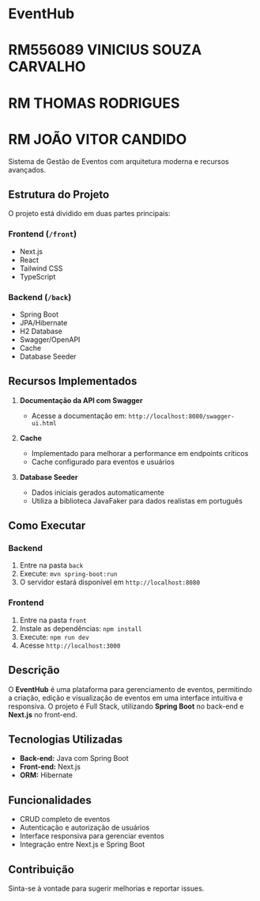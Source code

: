 # EventHub

# RM556089 VINICIUS SOUZA CARVALHO
# RM THOMAS RODRIGUES 
# RM JOÃO VITOR CANDIDO 

Sistema de Gestão de Eventos com arquitetura moderna e recursos avançados.

## Estrutura do Projeto

O projeto está dividido em duas partes principais:

### Frontend (`/front`)
- Next.js
- React
- Tailwind CSS
- TypeScript

### Backend (`/back`)
- Spring Boot
- JPA/Hibernate
- H2 Database
- Swagger/OpenAPI
- Cache
- Database Seeder

## Recursos Implementados

1. **Documentação da API com Swagger**
   - Acesse a documentação em: `http://localhost:8080/swagger-ui.html`

2. **Cache**
   - Implementado para melhorar a performance em endpoints críticos
   - Cache configurado para eventos e usuários

3. **Database Seeder**
   - Dados iniciais gerados automaticamente
   - Utiliza a biblioteca JavaFaker para dados realistas em português

## Como Executar

### Backend
1. Entre na pasta `back`
2. Execute: `mvn spring-boot:run`
3. O servidor estará disponível em `http://localhost:8080`

### Frontend
1. Entre na pasta `front`
2. Instale as dependências: `npm install`
3. Execute: `npm run dev`
4. Acesse `http://localhost:3000`

## Descrição
O **EventHub** é uma plataforma para gerenciamento de eventos, permitindo a criação, edição e visualização de eventos em uma interface intuitiva e responsiva. O projeto é Full Stack, utilizando **Spring Boot** no back-end e **Next.js** no front-end.

## Tecnologias Utilizadas
- **Back-end:** Java com Spring Boot
- **Front-end:** Next.js
- **ORM:** Hibernate

## Funcionalidades
- CRUD completo de eventos
- Autenticação e autorização de usuários
- Interface responsiva para gerenciar eventos
- Integração entre Next.js e Spring Boot

## Contribuição
Sinta-se à vontade para sugerir melhorias e reportar issues.
